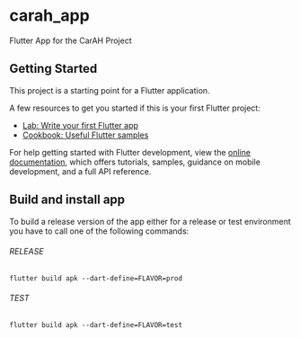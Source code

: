 # carah_app

Flutter App for the CarAH Project

## Getting Started

This project is a starting point for a Flutter application.

A few resources to get you started if this is your first Flutter project:

- [Lab: Write your first Flutter app](https://docs.flutter.dev/get-started/codelab)
- [Cookbook: Useful Flutter samples](https://docs.flutter.dev/cookbook)

For help getting started with Flutter development, view the
[online documentation](https://docs.flutter.dev/), which offers tutorials,
samples, guidance on mobile development, and a full API reference.

## Build and install app

To build a release version of the app either for a release or test environment you have to call one of the following commands:

###### RELEASE
`flutter build apk --dart-define=FLAVOR=prod`
###### TEST
`flutter build apk --dart-define=FLAVOR=test` 
